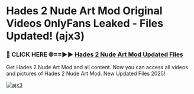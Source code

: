 # Hades 2 Nude Art Mod Original Videos 0nlyFans Leaked - Files Updated! (ajx3)

<h3>🔴 CLICK HERE 🌐==►► <a href="https://tinyurl.com/yc6ubb5a" rel="nofollow">Hades 2 Nude Art Mod Updated Files</a></h3>

Get Hades 2 Nude Art Mod and all content. Now you can access all videos and pictures of Hades 2 Nude Art Mod. New Updated Files 2025!

[![ajx3](https://i.imgur.com/7eu0CRL.gif)](https://tinyurl.com/yc6ubb5a)
